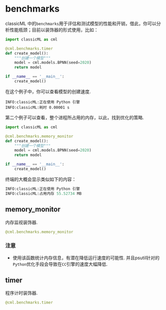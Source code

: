 # benchmarks

classicML 中的```benchmarks```用于评估和测试模型的性能和开销，借此，你可以分析性能瓶颈；目前以装饰器的形式使用，比如：

```python
import classicML as cml

@cml.benchmarks.timer
def create_model():
    """创建一个模型"""
    model = cml.models.BPNN(seed=2020)
    return model

if __name__ == '__main__':
    create_model()
```

在这个例子中，你可以查看模型的创建速度.

```shell
INFO:classicML:正在使用 Python 引擎
INFO:classicML:耗时 0.00001 s
```

第二个例子可以查看，整个进程所占用的内存，以此，找到优化的策略.

```python
import classicML as cml

@cml.benchmarks.memory_monitor
def create_model():
    """创建一个模型"""
    model = cml.models.BPNN(seed=2020)
    return model

if __name__ == '__main__':
    create_model()
```

终端的大概会显示类似如下的内容：

```python
INFO:classicML:正在使用 Python 引擎
INFO:classicML:占用内存 55.52734 MB
```

## memory_monitor

内存监视装饰器.

```python
@cml.benchmarks.memory_monitor
```

### 注意

* 使用该函数统计内存信息，有潜在降低运行速度的可能性. 并且psutil针对的```Python```优化手段会导致在```CC```引擎的速度大幅降低.

## timer

程序计时装饰器.

```python
@cml.benchmarks.timer
```

